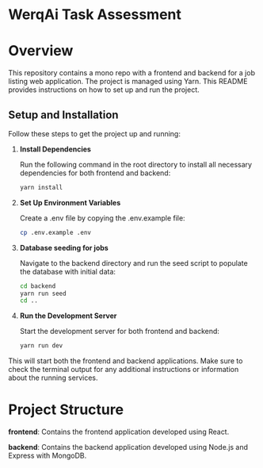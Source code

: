 # WerqAi Task Assessment

# Overview

This repository contains a mono repo with a frontend and backend for a job listing web application. The project is managed using Yarn. This README provides instructions on how to set up and run the project.

## Setup and Installation

Follow these steps to get the project up and running:

1. **Install Dependencies**

   Run the following command in the root directory to install all necessary dependencies for both frontend and backend:
   ```bash
   yarn install

2. **Set Up Environment Variables**

    Create a .env file by copying the .env.example file:
   ```bash
   cp .env.example .env

3. **Database seeding for jobs**

    Navigate to the backend directory and run the seed script to populate the database with initial data:
   ```bash
   cd backend
   yarn run seed
   cd ..

4. **Run the Development Server**

    Start the development server for both frontend and backend:
   ```bash
   yarn run dev

This will start both the frontend and backend applications. Make sure to check the terminal output for any additional instructions or information about the running services.

# **Project Structure**

**frontend**: Contains the frontend application developed using React.

**backend**: Contains the backend application developed using Node.js and Express with MongoDB.